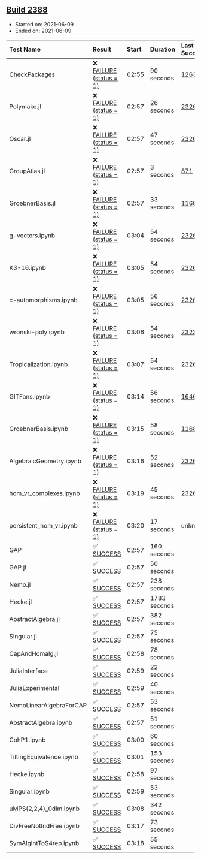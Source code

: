 ## [Build 2388](https://oscarci.mathematik.uni-kl.de/job/oscar-stable/2388/)

* Started on: 2021-06-09
* Ended on: 2021-06-09

| Test Name    | Result | Start | Duration | Last Success | First Failure |
|:-------------|:-------|:------|:---------|:-------------|:--------------|
| CheckPackages | ❌ [FAILURE (status = 1)](https://oscarci.mathematik.uni-kl.de/job/oscar-stable/2388/artifact/logs/build-2388/CheckPackages.log) | 02:55 | 90 seconds | [1263](https://oscarci.mathematik.uni-kl.de/job/oscar-stable/1263/) | [1264](https://oscarci.mathematik.uni-kl.de/job/oscar-stable/1264/) |
| Polymake.jl | ❌ [FAILURE (status = 1)](https://oscarci.mathematik.uni-kl.de/job/oscar-stable/2388/artifact/logs/build-2388/Polymake.jl.log) | 02:57 | 26 seconds | [2326](https://oscarci.mathematik.uni-kl.de/job/oscar-stable/2326/) | [2327](https://oscarci.mathematik.uni-kl.de/job/oscar-stable/2327/) |
| Oscar.jl | ❌ [FAILURE (status = 1)](https://oscarci.mathematik.uni-kl.de/job/oscar-stable/2388/artifact/logs/build-2388/Oscar.jl.log) | 02:57 | 47 seconds | [2326](https://oscarci.mathematik.uni-kl.de/job/oscar-stable/2326/) | [2327](https://oscarci.mathematik.uni-kl.de/job/oscar-stable/2327/) |
| GroupAtlas.jl | ❌ [FAILURE (status = 1)](https://oscarci.mathematik.uni-kl.de/job/oscar-stable/2388/artifact/logs/build-2388/GroupAtlas.jl.log) | 02:57 | 3 seconds | [871](https://oscarci.mathematik.uni-kl.de/job/oscar-stable/871/) | [872](https://oscarci.mathematik.uni-kl.de/job/oscar-stable/872/) |
| GroebnerBasis.jl | ❌ [FAILURE (status = 1)](https://oscarci.mathematik.uni-kl.de/job/oscar-stable/2388/artifact/logs/build-2388/GroebnerBasis.jl.log) | 02:57 | 33 seconds | [1168](https://oscarci.mathematik.uni-kl.de/job/oscar-stable/1168/) | [1169](https://oscarci.mathematik.uni-kl.de/job/oscar-stable/1169/) |
| g-vectors.ipynb | ❌ [FAILURE (status = 1)](https://oscarci.mathematik.uni-kl.de/job/oscar-stable/2388/artifact/logs/build-2388/g-vectors.ipynb.log) | 03:04 | 54 seconds | [2326](https://oscarci.mathematik.uni-kl.de/job/oscar-stable/2326/) | [2327](https://oscarci.mathematik.uni-kl.de/job/oscar-stable/2327/) |
| K3-16.ipynb | ❌ [FAILURE (status = 1)](https://oscarci.mathematik.uni-kl.de/job/oscar-stable/2388/artifact/logs/build-2388/K3-16.ipynb.log) | 03:05 | 54 seconds | [2326](https://oscarci.mathematik.uni-kl.de/job/oscar-stable/2326/) | [2327](https://oscarci.mathematik.uni-kl.de/job/oscar-stable/2327/) |
| c-automorphisms.ipynb | ❌ [FAILURE (status = 1)](https://oscarci.mathematik.uni-kl.de/job/oscar-stable/2388/artifact/logs/build-2388/c-automorphisms.ipynb.log) | 03:05 | 56 seconds | [2326](https://oscarci.mathematik.uni-kl.de/job/oscar-stable/2326/) | [2327](https://oscarci.mathematik.uni-kl.de/job/oscar-stable/2327/) |
| wronski-poly.ipynb | ❌ [FAILURE (status = 1)](https://oscarci.mathematik.uni-kl.de/job/oscar-stable/2388/artifact/logs/build-2388/wronski-poly.ipynb.log) | 03:06 | 54 seconds | [2323](https://oscarci.mathematik.uni-kl.de/job/oscar-stable/2323/) | [2324](https://oscarci.mathematik.uni-kl.de/job/oscar-stable/2324/) |
| Tropicalization.ipynb | ❌ [FAILURE (status = 1)](https://oscarci.mathematik.uni-kl.de/job/oscar-stable/2388/artifact/logs/build-2388/Tropicalization.ipynb.log) | 03:07 | 54 seconds | [2326](https://oscarci.mathematik.uni-kl.de/job/oscar-stable/2326/) | [2327](https://oscarci.mathematik.uni-kl.de/job/oscar-stable/2327/) |
| GITFans.ipynb | ❌ [FAILURE (status = 1)](https://oscarci.mathematik.uni-kl.de/job/oscar-stable/2388/artifact/logs/build-2388/GITFans.ipynb.log) | 03:14 | 56 seconds | [1646](https://oscarci.mathematik.uni-kl.de/job/oscar-stable/1646/) | [1647](https://oscarci.mathematik.uni-kl.de/job/oscar-stable/1647/) |
| GroebnerBasis.ipynb | ❌ [FAILURE (status = 1)](https://oscarci.mathematik.uni-kl.de/job/oscar-stable/2388/artifact/logs/build-2388/GroebnerBasis.ipynb.log) | 03:15 | 58 seconds | [1168](https://oscarci.mathematik.uni-kl.de/job/oscar-stable/1168/) | [1169](https://oscarci.mathematik.uni-kl.de/job/oscar-stable/1169/) |
| AlgebraicGeometry.ipynb | ❌ [FAILURE (status = 1)](https://oscarci.mathematik.uni-kl.de/job/oscar-stable/2388/artifact/logs/build-2388/AlgebraicGeometry.ipynb.log) | 03:16 | 52 seconds | [2326](https://oscarci.mathematik.uni-kl.de/job/oscar-stable/2326/) | [2327](https://oscarci.mathematik.uni-kl.de/job/oscar-stable/2327/) |
| hom_vr_complexes.ipynb | ❌ [FAILURE (status = 1)](https://oscarci.mathematik.uni-kl.de/job/oscar-stable/2388/artifact/logs/build-2388/hom_vr_complexes.ipynb.log) | 03:19 | 45 seconds | [2326](https://oscarci.mathematik.uni-kl.de/job/oscar-stable/2326/) | [2327](https://oscarci.mathematik.uni-kl.de/job/oscar-stable/2327/) |
| persistent_hom_vr.ipynb | ❌ [FAILURE (status = 1)](https://oscarci.mathematik.uni-kl.de/job/oscar-stable/2388/artifact/logs/build-2388/persistent_hom_vr.ipynb.log) | 03:20 | 17 seconds | unknown | unknown |
| GAP | ✅ [SUCCESS](https://oscarci.mathematik.uni-kl.de/job/oscar-stable/2388/artifact/logs/build-2388/GAP.log) | 02:57 | 160 seconds |  |  |
| GAP.jl | ✅ [SUCCESS](https://oscarci.mathematik.uni-kl.de/job/oscar-stable/2388/artifact/logs/build-2388/GAP.jl.log) | 02:57 | 50 seconds |  |  |
| Nemo.jl | ✅ [SUCCESS](https://oscarci.mathematik.uni-kl.de/job/oscar-stable/2388/artifact/logs/build-2388/Nemo.jl.log) | 02:57 | 238 seconds |  |  |
| Hecke.jl | ✅ [SUCCESS](https://oscarci.mathematik.uni-kl.de/job/oscar-stable/2388/artifact/logs/build-2388/Hecke.jl.log) | 02:57 | 1783 seconds |  |  |
| AbstractAlgebra.jl | ✅ [SUCCESS](https://oscarci.mathematik.uni-kl.de/job/oscar-stable/2388/artifact/logs/build-2388/AbstractAlgebra.jl.log) | 02:57 | 382 seconds |  |  |
| Singular.jl | ✅ [SUCCESS](https://oscarci.mathematik.uni-kl.de/job/oscar-stable/2388/artifact/logs/build-2388/Singular.jl.log) | 02:57 | 75 seconds |  |  |
| CapAndHomalg.jl | ✅ [SUCCESS](https://oscarci.mathematik.uni-kl.de/job/oscar-stable/2388/artifact/logs/build-2388/CapAndHomalg.jl.log) | 02:58 | 78 seconds |  |  |
| JuliaInterface | ✅ [SUCCESS](https://oscarci.mathematik.uni-kl.de/job/oscar-stable/2388/artifact/logs/build-2388/JuliaInterface.log) | 02:59 | 22 seconds |  |  |
| JuliaExperimental | ✅ [SUCCESS](https://oscarci.mathematik.uni-kl.de/job/oscar-stable/2388/artifact/logs/build-2388/JuliaExperimental.log) | 02:59 | 40 seconds |  |  |
| NemoLinearAlgebraForCAP | ✅ [SUCCESS](https://oscarci.mathematik.uni-kl.de/job/oscar-stable/2388/artifact/logs/build-2388/NemoLinearAlgebraForCAP.log) | 02:57 | 53 seconds |  |  |
| AbstractAlgebra.ipynb | ✅ [SUCCESS](https://oscarci.mathematik.uni-kl.de/job/oscar-stable/2388/artifact/logs/build-2388/AbstractAlgebra.ipynb.log) | 02:57 | 51 seconds |  |  |
| CohP1.ipynb | ✅ [SUCCESS](https://oscarci.mathematik.uni-kl.de/job/oscar-stable/2388/artifact/logs/build-2388/CohP1.ipynb.log) | 03:00 | 60 seconds |  |  |
| TiltingEquivalence.ipynb | ✅ [SUCCESS](https://oscarci.mathematik.uni-kl.de/job/oscar-stable/2388/artifact/logs/build-2388/TiltingEquivalence.ipynb.log) | 03:01 | 153 seconds |  |  |
| Hecke.ipynb | ✅ [SUCCESS](https://oscarci.mathematik.uni-kl.de/job/oscar-stable/2388/artifact/logs/build-2388/Hecke.ipynb.log) | 02:58 | 97 seconds |  |  |
| Singular.ipynb | ✅ [SUCCESS](https://oscarci.mathematik.uni-kl.de/job/oscar-stable/2388/artifact/logs/build-2388/Singular.ipynb.log) | 02:59 | 53 seconds |  |  |
| uMPS(2,2,4)_0dim.ipynb | ✅ [SUCCESS](https://oscarci.mathematik.uni-kl.de/job/oscar-stable/2388/artifact/logs/build-2388/uMPS-2-2-4-_0dim.ipynb.log) | 03:08 | 342 seconds |  |  |
| DivFreeNotIndFree.ipynb | ✅ [SUCCESS](https://oscarci.mathematik.uni-kl.de/job/oscar-stable/2388/artifact/logs/build-2388/DivFreeNotIndFree.ipynb.log) | 03:17 | 73 seconds |  |  |
| SymAlgIntToS4rep.ipynb | ✅ [SUCCESS](https://oscarci.mathematik.uni-kl.de/job/oscar-stable/2388/artifact/logs/build-2388/SymAlgIntToS4rep.ipynb.log) | 03:18 | 55 seconds |  |  |
